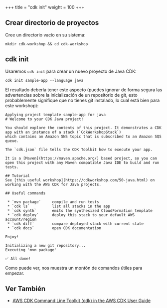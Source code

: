 +++
title = "cdk init"
weight = 100
+++

## Crear directorio de proyectos

Cree un directorio vacío en su sistema:

```
mkdir cdk-workshop && cd cdk-workshop
```

## cdk init

Usaremos `cdk init` para crear un nuevo proyecto de Java CDK:

```
cdk init sample-app --language java
```

El resultado debería tener este aspecto (puedes ignorar de forma segura las advertencias sobre la inicialización de un repositorio de git, esto probablemente signifique que no tienes git instalado, lo cual está bien para este workshop):

```
Applying project template sample-app for java
# Welcome to your CDK Java project!

You should explore the contents of this project. It demonstrates a CDK app with an instance of a stack (`CdkWorkshopStack`)
which contains an Amazon SNS topic that is subscribed to an Amazon SQS queue.

The `cdk.json` file tells the CDK Toolkit how to execute your app.

It is a [Maven](https://maven.apache.org/) based project, so you can open this project with any Maven compatible Java IDE to build and run tests.

## Tutorial
See [this useful workshop](https://cdkworkshop.com/50-java.html) on working with the AWS CDK for Java projects.

## Useful commands

 * `mvn package`     compile and run tests
 * `cdk ls`          list all stacks in the app
 * `cdk synth`       emits the synthesized CloudFormation template
 * `cdk deploy`      deploy this stack to your default AWS account/region
 * `cdk diff`        compare deployed stack with current state
 * `cdk docs`        open CDK documentation

Enjoy!

Initializing a new git repository...
Executing 'mvn package'

✅ All done!
```

Como puede ver, nos muestra un montón de comandos útiles para empezar.

## Ver También

- [AWS CDK Command Line Toolkit (cdk) in the AWS CDK User Guide](https://docs.aws.amazon.com/CDK/latest/userguide/tools.html)
